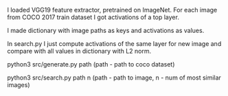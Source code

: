 I loaded VGG19 feature extractor, pretrained on ImageNet. For each image
from COCO 2017 train dataset I got activations of a top layer.

I made dictionary with image paths as keys and activations as values.

In search.py I just compute activations of the same layer for new image and
compare with all values in dictionary with L2 norm.

python3 src/generate.py path (path - path to coco dataset)

python3 src/search.py path n (path - path to image, n - num of most similar images)